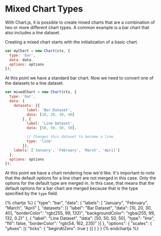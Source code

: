 # Mixed Chart Types

With Chart.js, it is possible to create mixed charts that are a combination of two or more different chart types. A common example is a bar chart that also includes a line dataset.

Creating a mixed chart starts with the initialization of a basic chart.

```javascript
var myChart = new Chart(ctx, {
  type: 'bar',
  data: data,
  options: options
});
```

At this point we have a standard bar chart. Now we need to convert one of the datasets to a line dataset.

```javascript
var mixedChart = new Chart(ctx, {
  type: 'bar',
  data: {
    datasets: [{
          label: 'Bar Dataset',
          data: [10, 20, 30, 40]
        }, {
          label: 'Line Dataset',
          data: [50, 50, 50, 50],

          // Changes this dataset to become a line
          type: 'line'
        }],
    labels: ['January', 'February', 'March', 'April']
  },
  options: options
});
```

At this point we have a chart rendering how we'd like. It's important to note that the default options for a line chart are not merged in this case. Only the options for the default type are merged in. In this case, that means that the default options for a bar chart are merged because that is the type specified by the `type` field.

{% chartjs %}
{
  "type": "bar",
  "data": {
    "labels": [
      "January", 
      "February", 
      "March", 
      "April"
    ],
    "datasets": [{
      "label": "Bar Dataset",
      "data": [10, 20, 30, 40],
      "borderColor": "rgb(255, 99, 132)",
      "backgroundColor": "rgba(255, 99, 132, 0.2)"
    }, {
      "label": "Line Dataset",
      "data": [50, 50, 50, 50],
      "type": "line",
      "fill": false,
      "borderColor": "rgb(54, 162, 235)"
    }]
  },
  "options": {
    "scales": {
      "yAxes": [{
        "ticks": {
          "beginAtZero": true
        }
      }]
    }
  }
}
{% endchartjs %}
